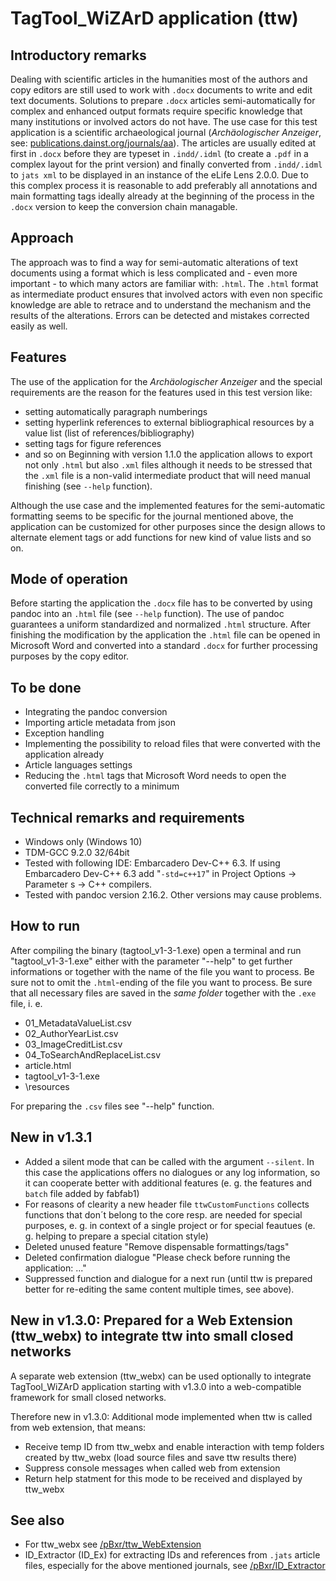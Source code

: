 # TagTool_WiZArD application (ttw)

## Introductory remarks

Dealing with scientific articles in the humanities most of the authors and copy editors are still used to work with `.docx` documents to write and edit text documents.
Solutions to prepare `.docx` articles semi-automatically for complex and enhanced output formats require specific knowledge that many institutions or involved actors do not have.
The use case for this test application is a scientific archaeological journal (_Archäologischer Anzeiger_, see: [publications.dainst.org/journals/aa](https://publications.dainst.org/journals/aa)).
The articles are usually edited at first in `.docx` before they are typeset in `.indd/.idml` (to create a `.pdf` in a complex layout for the print version) and finally converted from `.indd/.idml` to `jats xml` to be displayed in an instance of the eLife Lens 2.0.0.
Due to this complex process it is reasonable to add preferably all annotations and main formatting tags ideally already at the beginning of the process in the `.docx` version to keep the conversion chain managable.

## Approach

The approach was to find a way for semi-automatic alterations of text documents using a format which is less complicated and - even more important - to which many actors are familiar with: `.html`.
The `.html` format as intermediate product ensures that involved actors with even non specific knowledge are able to retrace and to understand the mechanism and the results of the alterations. Errors can be detected and mistakes corrected easily as well.

## Features

The use of the application for the _Archäologischer Anzeiger_ and the special requirements are the reason for the features used in this test version like:

- setting automatically paragraph numberings
- setting hyperlink references to external bibliographical resources by a value list (list of references/bibliography)
- setting tags for figure references
- and so on
Beginning with version 1.1.0 the application allows to export not only `.html` but also `.xml` files although it needs to be stressed that the `.xml` file is a non-valid intermediate product that will need manual finishing (see `--help` function).  

Although the use case and the implemented features for the semi-automatic formatting seems to be specific for the journal mentioned above, the application can be customized for other purposes since the design allows to alternate element tags or add functions for new kind of value lists and so on.

## Mode of operation

Before starting the application the `.docx` file has to be converted by using pandoc into an `.html` file (see `--help` function). The use of pandoc guarantees a uniform standardized and normalized `.html` structure. After finishing the modification by the application the `.html` file can be opened in Microsoft Word and converted into a standard `.docx` for further processing purposes by the copy editor.

## To be done

- Integrating the pandoc conversion
- Importing article metadata from json
- Exception handling
- Implementing the possibility to reload files that were converted with the application already
- Article languages settings
- Reducing the `.html` tags that Microsoft Word needs to open the converted file correctly to a minimum

## Technical remarks and requirements

- Windows only (Windows 10)
- TDM-GCC 9.2.0 32/64bit
- Tested with following IDE: Embarcadero Dev-C++ 6.3. If using Embarcadero Dev-C++ 6.3 add "`-std=c++17`" in Project Options -> Parameter s -> C++ compilers.
- Tested with pandoc version 2.16.2. Other versions may cause problems.

## How to run

After compiling the binary (tagtool_v1-3-1.exe) open a terminal and run "tagtool_v1-3-1.exe" either with the parameter "--help" to get further informations or together with the name of the file you want to process.
Be sure not to omit the `.html`-ending of the file you want to process.
Be sure that all necessary files are saved in the _same folder_ together with the `.exe` file, i. e.

- 01_MetadataValueList.csv
- 02_AuthorYearList.csv
- 03_ImageCreditList.csv
- 04_ToSearchAndReplaceList.csv
- article.html
- tagtool_v1-3-1.exe
- \resources  

For preparing the `.csv` files see "--help" function.

## New in v1.3.1

- Added a silent mode that can be called with the argument `--silent`. In this case the applications offers no dialogues or any log information, so it can cooperate better with additional features (e. g. the features and `batch` file added by fabfab1)
- For reasons of clearity a new header file `ttwCustomFunctions` collects functions that don´t belong to the core resp. are needed for special purposes, e. g. in context of a single project or for special feautues (e. g. helping to prepare a special citation style)
- Deleted unused feature "Remove dispensable formattings/tags"
- Deleted confirmation dialogue "Please check before running the application: ..."
- Suppressed function and dialogue for a next run (until ttw is prepared better for re-editing the same content multiple times, see above).

## New in v1.3.0: Prepared for a Web Extension (ttw_webx) to integrate ttw into small closed networks

A separate web extension (ttw_webx) can be used optionally to integrate TagTool_WiZArD application starting with v1.3.0 into a web-compatible framework for small closed networks.

Therefore new in v1.3.0: Additional mode implemented when ttw is called from web extension, that means:

- Receive temp ID from ttw_webx and enable interaction with temp folders created by ttw_webx (load source files and save ttw results there)
- Suppress console messages when called web from extension
- Return help statment for this mode to be received and displayed by ttw_webx

## See also

- For ttw_webx see [/pBxr/ttw_WebExtension](https://github.com/pBxr/ttw_WebExtension)
- ID_Extractor (ID_Ex) for extracting IDs and references from `.jats` article files, especially for the above mentioned journals, see   [/pBxr/ID_Extractor](https://github.com/pBxr/ID_Extractor)
